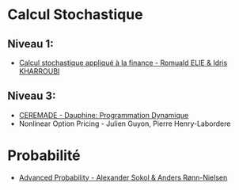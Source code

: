 # Calcul Stochastique
## Niveau 1:
- [Calcul stochastique appliqué à la finance - Romuald ELIE & Idris KHARROUBI](https://media.licdn.com/dms/document/media/v2/D561FAQGkpnciH34wow/feedshare-document-pdf-analyzed/B56ZX8NrxWHQAc-/0/1743693225499?e=1745452800&v=beta&t=pkq1tyCMaQfOir1MxrlLLt2LVgJHJKBq2vyjaV9Mt54)



## Niveau 3:
- [CEREMADE - Dauphine: Programmation Dynamique](https://www.ceremade.dauphine.fr/~carlier/progdyn.pdf)
- Nonlinear Option Pricing - Julien Guyon, Pierre Henry-Labordere



# Probabilité
- [Advanced Probability - Alexander Sokol & Anders Rønn-Nielsen](https://media.licdn.com/dms/document/media/v2/D4D1FAQGS4DFnCmZWaQ/feedshare-document-pdf-analyzed/B4DZYXLix0H4AY-/0/1744145684241?e=1745452800&v=beta&t=weTCeC2jQhBsoRznDtf6EL1_B6kLyahVz0w61aKDgeo)



